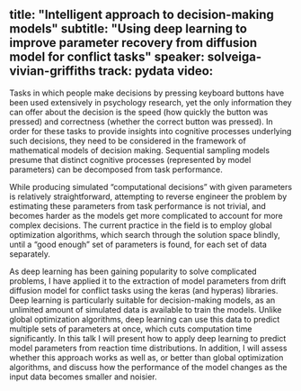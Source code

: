title: "Intelligent approach to decision-making models"
subtitle: "Using deep learning to improve parameter recovery from diffusion model for conflict tasks"
speaker: solveiga-vivian-griffiths
track: pydata
video:
---
Tasks in which people make decisions by pressing keyboard buttons have been used extensively in psychology research, yet the only information they can offer about the decision is the speed (how quickly the button was pressed) and correctness (whether the correct button was pressed). In order for these tasks to provide insights into cognitive processes underlying such decisions, they need to be considered in the framework of mathematical models of decision making. Sequential sampling models presume that distinct cognitive processes (represented by model parameters) can be decomposed from task performance.

While producing simulated “computational decisions” with given parameters is relatively straightforward, attempting to reverse engineer the problem by estimating these parameters from task performance is not trivial, and becomes harder as the models get more complicated to account for more complex decisions. The current practice in the field is to employ global optimization algorithms, which search through the solution space blindly, until a “good enough” set of parameters is found, for each set of data separately.

As deep learning has been gaining popularity to solve complicated problems, I have applied it to the extraction of model parameters from drift diffusion model for conflict tasks using the keras (and hyperas) libraries. Deep learning is particularly suitable for decision-making models, as an unlimited amount of simulated data is available to train the models. Unlike global optimization algorithms, deep learning can use this data to predict multiple sets of parameters at once, which cuts computation time significantly. In this talk I will present how to apply deep learning to predict model parameters from reaction time distributions. In addition, I will assess whether this approach works as well as, or better than global optimization algorithms, and discuss how the performance of the model changes as the input data becomes smaller and noisier.